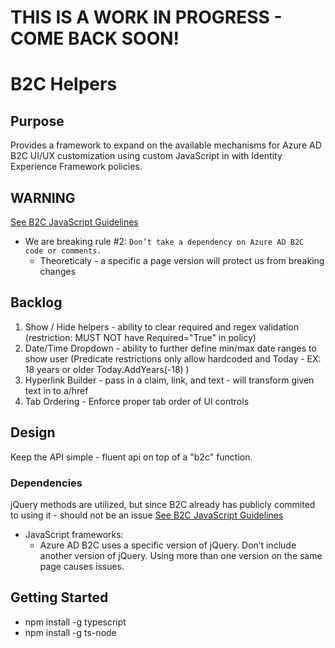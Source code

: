 # THIS IS A WORK IN PROGRESS - COME BACK SOON!

# B2C Helpers

## Purpose
Provides a framework to expand on the available mechanisms for Azure AD B2C UI/UX customization using custom JavaScript in with Identity Experience Framework policies.

## WARNING
[See B2C JavaScript Guidelines](https://docs.microsoft.com/en-us/azure/active-directory-b2c/javascript-and-page-layout?pivots=b2c-user-flow#guidelines-for-using-javascript )
* We are breaking rule #2: `Don’t take a dependency on Azure AD B2C code or comments.`
  * Theoreticaly - a specific a page version will protect us from breaking changes

## Backlog

1. Show / Hide helpers - ability to clear required and regex validation (restriction: MUST NOT have Required="True" in policy)
1. Date/Time Dropdown - ability to further define min/max date ranges to show user (Predicate restrictions only allow hardcoded and Today - EX: 18 years or older Today.AddYears(-18) )
1. Hyperlink Builder - pass in a claim, link, and text -  will transform given text in to a/href
1. Tab Ordering - Enforce proper tab order of UI controls

## Design
Keep the API simple - fluent api on top of a "b2c" function.

### Dependencies
jQuery methods are utilized, but since B2C already has publicly commited to using it - should not be an issue
[See B2C JavaScript Guidelines](https://docs.microsoft.com/en-us/azure/active-directory-b2c/javascript-and-page-layout?pivots=b2c-user-flow#guidelines-for-using-javascript )
* JavaScript frameworks:
  * Azure AD B2C uses a specific version of jQuery. Don’t include another version of jQuery. Using more than one version on the same page causes issues.

## Getting Started
* npm install -g typescript
* npm install -g ts-node
